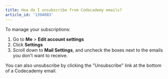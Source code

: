```yaml
---
title: How do I unsubscribe from Codecademy emails?
article_id: '1394083'
---
```

To manage your subscriptions:

1. Go to **Me** > **Edit account settings**
2. Click **Settings**
3. Scroll down to **Mail Settings**, and uncheck the boxes next to the emails you don't want to receive.

You can also unsubscribe by clicking the "Unsubscribe" link at the bottom of a Codecademy email. 
